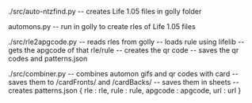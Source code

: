 ./src/auto-ntzfind.py
    -- creates Life 1.05 files in golly folder

automons.py
    -- run in golly to create rles of Life 1.05 files

./src/rle2apgcode.py
    -- reads rles from golly
    -- loads rule using lifelib
    -- gets the apgcode of that rle/rule
    -- creates the qr code
    -- saves the qr codes and patterns.json

./src/combiner.py
    -- combines automon gifs and qr codes with card
    -- saves them to /cardFronts/ and /cardBacks/
    -- saves them in sheets
    -- creates patterns.json
                { rle : rle,
                  rule : rule,
                  apgcode : apgcode,
                  url : url }
